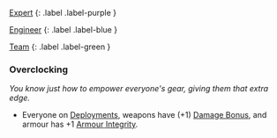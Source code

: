 
[Expert](Game/Expert-List)
{: .label .label-purple }

[Engineer](Game/Engineer)
{: .label .label-blue }

[Team](Game/Team-List)
{: .label .label-green }
### Overclocking
*You know just how to empower everyone's gear, giving them that extra edge.*
* Everyone on [Deployments](Game/Deployment), weapons have (+1) [Damage Bonus](Game/Core/Weapons#Damage%20Bonus), and armour has +1 [Armour Integrity](Game/Core/Armour#Armour%20Integrity).



